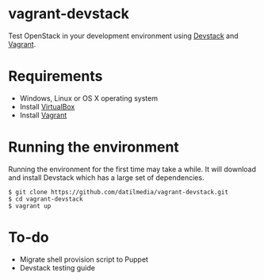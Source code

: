 vagrant-devstack
================

Test OpenStack in your development environment using [Devstack](http://devstack.org/) and [Vagrant](http://www.vagrantup.com/).

# Requirements
* Windows, Linux or OS X operating system
* Install [VirtualBox](https://www.virtualbox.org/)
* Install [Vagrant](http://www.vagrantup.com/)

# Running the environment

Running the environment for the first time may take a while. It will download and install Devstack which has a large set of dependencies.

```
$ git clone https://github.com/datilmedia/vagrant-devstack.git
$ cd vagrant-devstack
$ vagrant up
```

# To-do
* Migrate shell provision script to Puppet
* Devstack testing guide
